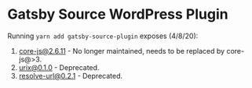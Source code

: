 # Gatsby Source WordPress Plugin

Running `yarn add gatsby-source-plugin` exposes (4/8/20):
1. core-js@2.6.11 - No longer maintained, needs to be replaced by core-js@>3.
1. urix@0.1.0 - Deprecated.
1. resolve-url@0.2.1 - Deprecated.
